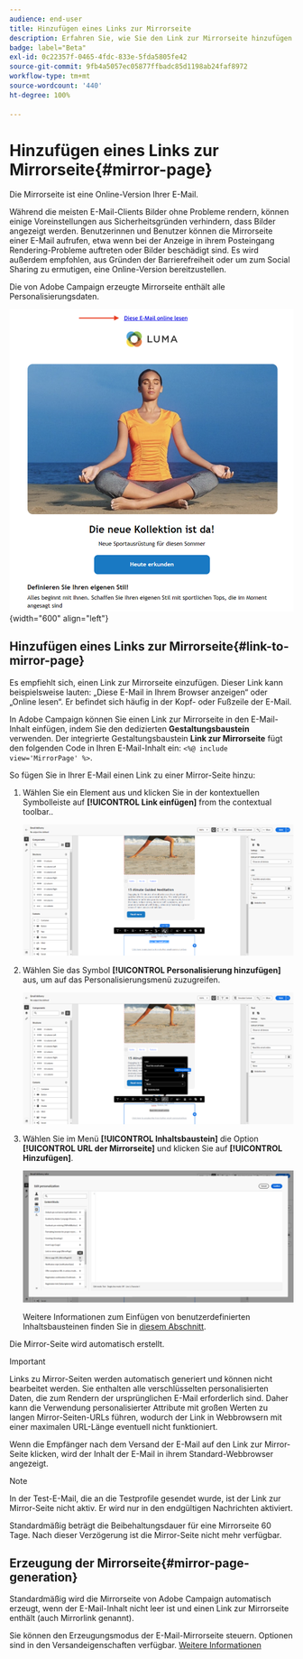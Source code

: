 ```yaml
---
audience: end-user
title: Hinzufügen eines Links zur Mirrorseite
description: Erfahren Sie, wie Sie den Link zur Mirrorseite hinzufügen und verwalten
badge: label="Beta"
exl-id: 0c22357f-0465-4fdc-833e-5fda5805fe42
source-git-commit: 9fb4a5057ec05877ffbadc85d1198ab24faf8972
workflow-type: tm+mt
source-wordcount: '440'
ht-degree: 100%

---
```


# Hinzufügen eines Links zur Mirrorseite{#mirror-page}

Die Mirrorseite ist eine Online-Version Ihrer E-Mail.

Während die meisten E-Mail-Clients Bilder ohne Probleme rendern, können einige Voreinstellungen aus Sicherheitsgründen verhindern, dass Bilder angezeigt werden. Benutzerinnen und Benutzer können die Mirrorseite einer E-Mail aufrufen, etwa wenn bei der Anzeige in ihrem Posteingang Rendering-Probleme auftreten oder Bilder beschädigt sind. Es wird außerdem empfohlen, aus Gründen der Barrierefreiheit oder um zum Social Sharing zu ermutigen, eine Online-Version bereitzustellen.

Die von Adobe Campaign erzeugte Mirrorseite enthält alle Personalisierungsdaten.

![Beispiel für einen Mirrorlink](assets/mirror-page-link.png){width="600" align="left"}

## Hinzufügen eines Links zur Mirrorseite{#link-to-mirror-page}

Es empfiehlt sich, einen Link zur Mirrorseite einzufügen. Dieser Link kann beispielsweise lauten: „Diese E-Mail in Ihrem Browser anzeigen“ oder „Online lesen“. Er befindet sich häufig in der Kopf- oder Fußzeile der E-Mail.

In Adobe Campaign können Sie einen Link zur Mirrorseite in den E-Mail-Inhalt einfügen, indem Sie den dedizierten **Gestaltungsbaustein** verwenden. Der integrierte Gestaltungsbaustein **Link zur Mirrorseite** fügt den folgenden Code in Ihren E-Mail-Inhalt ein: `<%@ include view='MirrorPage' %>`.

So fügen Sie in Ihrer E-Mail einen Link zu einer Mirror-Seite hinzu:

1. Wählen Sie ein Element aus und klicken Sie in der kontextuellen Symbolleiste auf **[!UICONTROL Link einfügen]** from the contextual toolbar..

   ![](assets/message-tracking-mirror-page.png)

1. Wählen Sie das Symbol **[!UICONTROL Personalisierung hinzufügen]** aus, um auf das Personalisierungsmenü zuzugreifen.

   ![](assets/message-tracking-mirror-page_2.png)

1. Wählen Sie im Menü **[!UICONTROL Inhaltsbaustein]** die Option **[!UICONTROL URL der Mirrorseite]** und klicken Sie auf **[!UICONTROL Hinzufügen]**.

   ![](assets/message-tracking-mirror-page_3.png)

   Weitere Informationen zum Einfügen von benutzerdefinierten Inhaltsbausteinen finden Sie in [diesem Abschnitt](../personalization/personalize.md#personalize-emails).

Die Mirror-Seite wird automatisch erstellt.

>[!IMPORTANT]
>
>Links zu Mirror-Seiten werden automatisch generiert und können nicht bearbeitet werden. Sie enthalten alle verschlüsselten personalisierten Daten, die zum Rendern der ursprünglichen E-Mail erforderlich sind. Daher kann die Verwendung personalisierter Attribute mit großen Werten zu langen Mirror-Seiten-URLs führen, wodurch der Link in Webbrowsern mit einer maximalen URL-Länge eventuell nicht funktioniert.

Wenn die Empfänger nach dem Versand der E-Mail auf den Link zur Mirror-Seite klicken, wird der Inhalt der E-Mail in ihrem Standard-Webbrowser angezeigt.

>[!NOTE]
>
>In der Test-E-Mail, die an die Testprofile gesendet wurde, ist der Link zur Mirror-Seite nicht aktiv. Er wird nur in den endgültigen Nachrichten aktiviert.

Standardmäßig beträgt die Beibehaltungsdauer für eine Mirrorseite 60 Tage. Nach dieser Verzögerung ist die Mirror-Seite nicht mehr verfügbar.


## Erzeugung der Mirrorseite{#mirror-page-generation}

Standardmäßig wird die Mirrorseite von Adobe Campaign automatisch erzeugt, wenn der E-Mail-Inhalt nicht leer ist und einen Link zur Mirrorseite enthält (auch Mirrorlink genannt).

Sie können den Erzeugungsmodus der E-Mail-Mirrorseite steuern. Optionen sind in den Versandeigenschaften verfügbar. [Weitere Informationen](../advanced-settings/delivery-settings.md#mirror)

